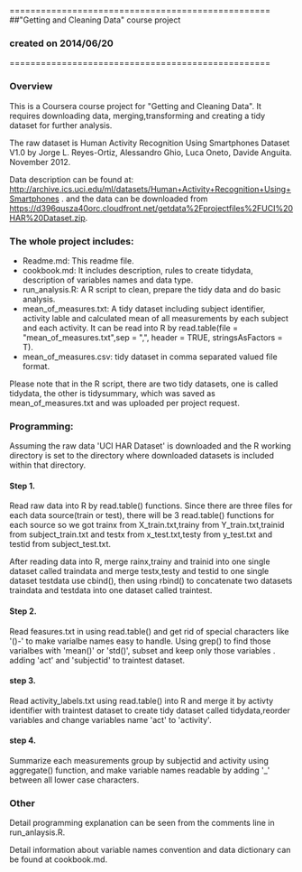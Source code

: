 ==================================================
##"Getting and Cleaning Data" course project
###        created on 2014/06/20 
==================================================

### Overview
This is a Coursera course project for "Getting and Cleaning Data". It requires downloading data, merging,transforming and creating a tidy dataset for further analysis.
 
The raw dataset is Human Activity Recognition Using Smartphones Dataset V1.0 by Jorge L. Reyes-Ortiz, Alessandro Ghio, Luca Oneto, Davide Anguita. November 2012.

Data description can be found at:
http://archive.ics.uci.edu/ml/datasets/Human+Activity+Recognition+Using+Smartphones .
and the data can be downloaded from https://d396qusza40orc.cloudfront.net/getdata%2Fprojectfiles%2FUCI%20HAR%20Dataset.zip.


### The whole project includes:

* Readme.md: This readme file.
* cookbook.md: It includes description, rules to create tidydata, description of variables names and data type.
* run_analysis.R: A R script to clean, prepare the tidy data and do basic analysis.
* mean_of_measures.txt: A tidy dataset including subject identifier, activity lable and calculated mean of all measurements by each subject and each activity. It can be read into R by
 read.table(file = "mean_of_measures.txt",sep = ",", header = TRUE, stringsAsFactors = T). 
* mean_of_measures.csv: tidy dataset in comma separated valued file format.

Please note that in the R script, there are two tidy datasets, one is called tidydata, the other is tidysummary, which was saved as mean_of_measures.txt and was uploaded per project request.

### Programming:

Assuming the raw data 'UCI HAR Dataset' is downloaded and the R working directory is set to the directory where downloaded datasets is included within that directory.

#### Step 1.
Read raw data into R by read.table() functions. Since there are three files for each data source(train or test), 
there will be 3 read.table() functions for each source so we got trainx from X_train.txt,trainy from Y_train.txt,trainid from subject_train.txt 
and testx from x_test.txt,testy from y_test.txt and testid from subject_test.txt.

After reading data into R, merge rainx,trainy and trainid into one single dataset called traindata and merge testx,testy and testid to one single dataset testdata use cbind(),
then using rbind() to concatenate two datasets traindata and testdata into one dataset called traintest.

#### Step 2.

Read feasures.txt in using read.table() and get rid of special characters like '()-' to make varialbe names easy 
to handle. Using grep() to find those varialbes with 'mean()' or 'std()', subset and keep only those variables .
adding 'act' and 'subjectid' to traintest dataset.


#### step 3.
Read activity_labels.txt using read.table() into R and merge it by activty identifier with traintest dataset to create tidy dataset called tidydata,reorder variables and change variables name 'act' to 'activity'.

#### step 4.
Summarize each measurements group by subjectid and activity using aggregate() function, and make variable names readable by adding '_' between all lower case characters.

### Other 
Detail programming explanation can be seen from the comments line in run_anlaysis.R.

Detail information about variable names convention and data dictionary can be found at cookbook.md.
















